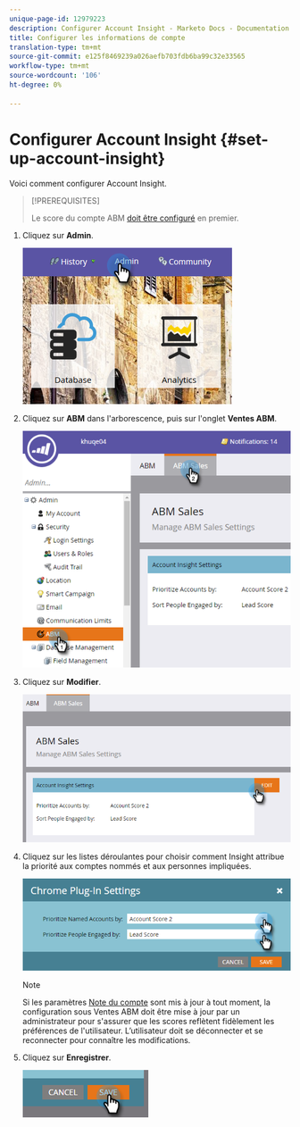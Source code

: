 ```yaml
---
unique-page-id: 12979223
description: Configurer Account Insight - Marketo Docs - Documentation sur les produits
title: Configurer les informations de compte
translation-type: tm+mt
source-git-commit: e125f8469239a026aefb703fdb6ba99c32e33565
workflow-type: tm+mt
source-wordcount: '106'
ht-degree: 0%

---
```



# Configurer Account Insight {#set-up-account-insight}

Voici comment configurer Account Insight.

>[!PREREQUISITES]
>
>Le score du compte ABM [doit être configuré](/help/marketo/product-docs/account-based-marketing/setup-abm/account-score.md) en premier.

1. Cliquez sur **Admin**.

   ![](assets/admin-1.png)

1. Cliquez sur **ABM** dans l&#39;arborescence, puis sur l&#39;onglet **Ventes ABM**.

   ![](assets/two-5.png)

1. Cliquez sur **Modifier**.

   ![](assets/three-4.png)

1. Cliquez sur les listes déroulantes pour choisir comment Insight attribue la priorité aux comptes nommés et aux personnes impliquées.

   ![](assets/four-4.png)

   >[!NOTE]
   >
   >Si les paramètres [Note du compte](/help/marketo/product-docs/account-based-marketing/setup-abm/account-score.md) sont mis à jour à tout moment, la configuration sous Ventes ABM doit être mise à jour par un administrateur pour s&#39;assurer que les scores reflètent fidèlement les préférences de l&#39;utilisateur. L’utilisateur doit se déconnecter et se reconnecter pour connaître les modifications.

1. Cliquez sur **Enregistrer**.

   ![](assets/five-4.png)
